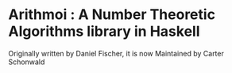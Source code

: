 # Arithmoi : A Number Theoretic Algorithms library in Haskell

Originally written by Daniel Fischer, it is now Maintained by Carter Schonwald

